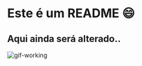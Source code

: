 # Este é um README 😄

## Aqui ainda será alterado..

![gif-working](https://giphy.com/gifs/5Zesu5VPNGJlm)
